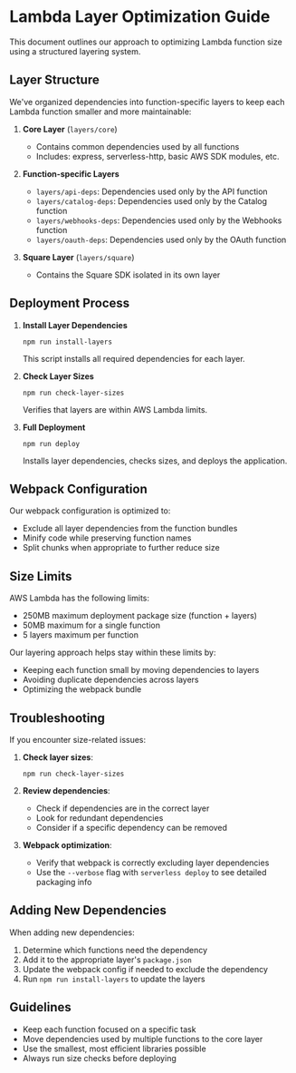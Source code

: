 # Lambda Layer Optimization Guide

This document outlines our approach to optimizing Lambda function size using a structured layering system.

## Layer Structure

We've organized dependencies into function-specific layers to keep each Lambda function smaller and more maintainable:

1. **Core Layer** (`layers/core`)
   - Contains common dependencies used by all functions
   - Includes: express, serverless-http, basic AWS SDK modules, etc.

2. **Function-specific Layers**
   - `layers/api-deps`: Dependencies used only by the API function
   - `layers/catalog-deps`: Dependencies used only by the Catalog function
   - `layers/webhooks-deps`: Dependencies used only by the Webhooks function
   - `layers/oauth-deps`: Dependencies used only by the OAuth function
   
3. **Square Layer** (`layers/square`)
   - Contains the Square SDK isolated in its own layer

## Deployment Process

1. **Install Layer Dependencies**
   ```
   npm run install-layers
   ```
   This script installs all required dependencies for each layer.

2. **Check Layer Sizes**
   ```
   npm run check-layer-sizes
   ```
   Verifies that layers are within AWS Lambda limits.

3. **Full Deployment**
   ```
   npm run deploy
   ```
   Installs layer dependencies, checks sizes, and deploys the application.

## Webpack Configuration

Our webpack configuration is optimized to:
- Exclude all layer dependencies from the function bundles
- Minify code while preserving function names
- Split chunks when appropriate to further reduce size

## Size Limits

AWS Lambda has the following limits:
- 250MB maximum deployment package size (function + layers)
- 50MB maximum for a single function
- 5 layers maximum per function

Our layering approach helps stay within these limits by:
- Keeping each function small by moving dependencies to layers
- Avoiding duplicate dependencies across layers
- Optimizing the webpack bundle

## Troubleshooting

If you encounter size-related issues:

1. **Check layer sizes**:
   ```
   npm run check-layer-sizes
   ```

2. **Review dependencies**:
   - Check if dependencies are in the correct layer
   - Look for redundant dependencies
   - Consider if a specific dependency can be removed

3. **Webpack optimization**:
   - Verify that webpack is correctly excluding layer dependencies
   - Use the `--verbose` flag with `serverless deploy` to see detailed packaging info

## Adding New Dependencies

When adding new dependencies:

1. Determine which functions need the dependency
2. Add it to the appropriate layer's `package.json`
3. Update the webpack config if needed to exclude the dependency
4. Run `npm run install-layers` to update the layers

## Guidelines

- Keep each function focused on a specific task
- Move dependencies used by multiple functions to the core layer
- Use the smallest, most efficient libraries possible
- Always run size checks before deploying 